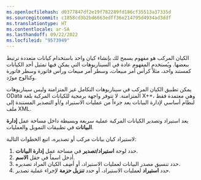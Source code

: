 ```yaml
---
ms.openlocfilehash: d0377847df2e19f782289fd186cf35513a37335d
ms.sourcegitcommit: c1858cd3b2bd6663edff36e214795d4934ad3ddf
ms.translationtype: HT
ms.contentlocale: ar-SA
ms.lasthandoff: 09/22/2022
ms.locfileid: "9573949"
---
```

الكيان المركب هو مفهوم يسمح لك بإنشاء كيان واحد باستخدام كيانات متعددة ترتبط ببعضها. ويُستخدم المفهوم عادة في السيناريوهات التي يمكن فيها تمثيل أحد الكيانات كمستند واحد، مثلاً كرأس أمر مبيعات، وسطر أمر مبيعات ورأس فاتورة وسطر فاتورة وكتالوج مورّد.

يمكن تطبيق الكيان المركب في سيناريوهات التكامل غير المتزامنة وليس سيناريوهات OData المتزامنة. لا تتوفر واجهة برمجية للكيانات المركبة بلغة X++‎، وهي معتمدة فقط لنظام أساسي لإدارة البيانات يعد جزءاً من عمليات الاستيراد و/أو التصدير المستندة إلى ملف XML.

يعد استيراد وتصدير الكيانات المركبة عملية سريعة وبسيطة داخل مساحة عمل **إدارة البيانات** في تطبيقات التمويل والعمليات.

لاستيراد كيان بيانات مركب أو تصديره، اتبع الخطوات التالية:

1.  حدد لوحة **استيراد/تصدير** في مساحة عمل **إدارة البيانات**.
2.  أدخل اسماً في حقل **الاسم**.
3.  حدد تنسيق مصدر البيانات لعمليات الاستيراد، أو أضِف الكيان المراد تصديره.
4.  حدد **استيراد** لعمليات الاستيراد، أو حدد **تنزيل حزمة** لإجراء عملية تصدير. 
